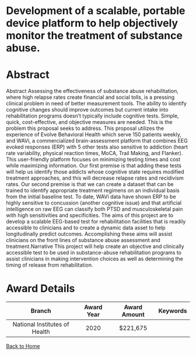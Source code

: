 
Development of a scalable, portable device platform to help objectively monitor the treatment of substance abuse.
=================================================================================================================

# Abstract


Abstract
Assessing the effectiveness of substance abuse rehabilitation, where high relapse rates create
financial and social tolls, is a pressing clinical problem in need of better measurement tools.
The ability to identify cognitive changes should improve outcomes but current intake into
rehabilitation programs doesn’t typically include cognitive tests. Simple, quick, cost-effective,
and objective measures are needed. This is the problem this proposal seeks to address.
This proposal utilizes the experience of Evolve Behavioral Health which serve 150 patients
weekly, and WAVi, a commercialized brain-assessment platform that combines EEG evoked
responses (ERP) with 5 other tests also sensitive to addiction (heart rate variability, physical
reaction times, MoCA, Trail Making, and Flanker). This user-friendly platform focuses on
minimizing testing times and cost while maximizing information. Our first premise is that
adding these tests will help us identify those addicts whose cognitive state requires modified
treatment approaches, and this will decrease relapse rates and recidivism rates.
Our second premise is that we can create a dataset that can be trained to identify appropriate
treatment regimens on an individual basis from the initial baseline test. To date, WAVi data
have shown ERP to be highly sensitive to concussion (another cognitive issue) and that
artificial intelligence on raw EEG can classify both PTSD and musculoskeletal pain with high
sensitivities and specificities.
The aims of this project are to develop a scalable EEG-based test for rehabilitation facilities
that is readily accessible to clinicians and to create a dynamic data asset to help longitudinally
predict outcomes. Accomplishing these aims will assist clinicians on the front lines of
substance abuse assessment and treatment.Narrative
This project will help create an objective and clinically accessible test to be used in
substance-abuse rehabilitation programs to assist clinicians in making intervention
choices as well as determining the timing of release from rehabilitation.  

# Award Details

|Branch|Award Year|Award Amount|Keywords|
| :---: | :---: | :---: | :---: |
|National Institutes of Health|2020|$221,675||
  
  


[Back to Home](https://github.com/chrischow/dod_sbir_awards#2417)